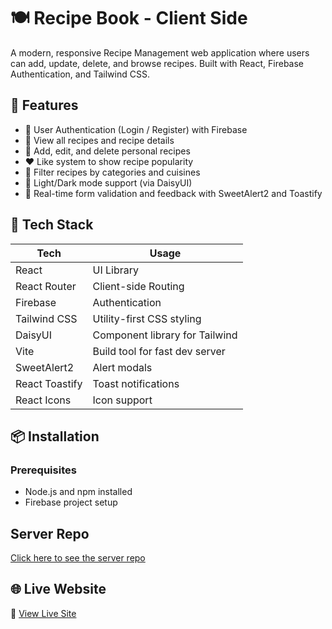 # 🍽️ Recipe Book - Client Side

A modern, responsive Recipe Management web application where users can add, update, delete, and browse recipes. Built with React, Firebase Authentication, and Tailwind CSS.

## 🚀 Features

- 🔐 User Authentication (Login / Register) with Firebase
- 📖 View all recipes and recipe details
- 📝 Add, edit, and delete personal recipes
- ❤️ Like system to show recipe popularity
- 📂 Filter recipes by categories and cuisines
- 🌙 Light/Dark mode support (via DaisyUI)
- 🧠 Real-time form validation and feedback with SweetAlert2 and Toastify

## 🧪 Tech Stack

| Tech           | Usage                           |
|----------------|---------------------------------|
| React          | UI Library                      |
| React Router   | Client-side Routing             |
| Firebase       | Authentication                  |
| Tailwind CSS   | Utility-first CSS styling       |
| DaisyUI        | Component library for Tailwind  |
| Vite           | Build tool for fast dev server  |
| SweetAlert2    | Alert modals                    |
| React Toastify | Toast notifications             |
| React Icons    | Icon support                    |

## 📦 Installation

### Prerequisites

- Node.js and npm installed
- Firebase project setup

## Server Repo  
[Click here to see the server repo](https://github.com/mrarifat21/Recipe-Book-Server)

## 🌐 Live Website

🔗 [View Live Site](https://tastelog-cdee1.web.app/)

